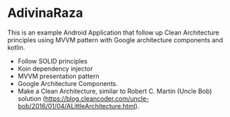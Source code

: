 # AdivinaRaza
This is an example Android Application that follow up Clean Architecture principles using MVVM pattern with Google architecture components and kotlin.
 - Follow SOLID principles
 - Koin dependency injector
 - MVVM presentation pattern
 - Google Architecture Components.
 - Make a Clean Architecture, similar to Robert C. Martin (Uncle Bob) solution (https://blog.cleancoder.com/uncle-bob/2016/01/04/ALittleArchitecture.html).

